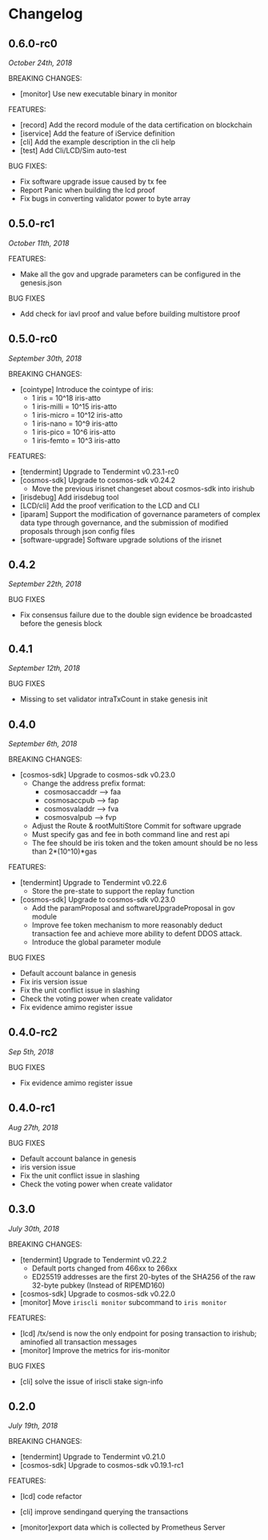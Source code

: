 # Changelog


## 0.6.0-rc0

*October 24th, 2018*

BREAKING CHANGES:

- [monitor] Use new executable binary in monitor

FEATURES:

- [record] Add the record module of the data certification on blockchain
- [iservice] Add the feature of iService definition
- [cli] Add the example description in the cli help
- [test] Add Cli/LCD/Sim auto-test

BUG FIXES:

- Fix software upgrade issue caused by tx fee
- Report Panic when building the lcd proof
- Fix bugs in converting validator power to byte array


## 0.5.0-rc1

*October 11th, 2018*

FEATURES:

- Make all the gov and upgrade parameters can be configured in the genesis.json

BUG FIXES

- Add check for iavl proof and value before building multistore proof


## 0.5.0-rc0

*September 30th, 2018*

BREAKING CHANGES:

- [cointype] Introduce the cointype of iris:
  - 1 iris = 10^18 iris-atto
  - 1 iris-milli = 10^15 iris-atto
  - 1 iris-micro = 10^12 iris-atto
  - 1 iris-nano = 10^9 iris-atto
  - 1 iris-pico = 10^6 iris-atto
  - 1 iris-femto = 10^3 iris-atto

FEATURES:

- [tendermint] Upgrade to Tendermint v0.23.1-rc0
- [cosmos-sdk] Upgrade to cosmos-sdk v0.24.2
    - Move the previous irisnet changeset about cosmos-sdk into irishub
- [irisdebug] Add irisdebug tool
- [LCD/cli] Add the proof verification to the LCD and CLI
- [iparam] Support the modification of governance parameters of complex data type through governance, and the submission of modified proposals through json config files
- [software-upgrade] Software upgrade solutions of the irisnet


## 0.4.2

*September 22th, 2018*

BUG FIXES

- Fix consensus failure due to the double sign evidence be broadcasted before the genesis block

## 0.4.1

*September 12th, 2018*

BUG FIXES

- Missing to set validator intraTxCount in stake genesis init


## 0.4.0

*September 6th, 2018*

BREAKING CHANGES:

- [cosmos-sdk] Upgrade to cosmos-sdk v0.23.0
    - Change the address prefix format:
      - cosmosaccaddr --> faa
      - cosmosaccpub --> fap
      - cosmosvaladdr --> fva
      - cosmosvalpub --> fvp
    - Adjust the Route & rootMultiStore Commit for software upgrade
    - Must specify gas and fee in both command line and rest api
    - The fee should be iris token and the token amount should be no less than 2*(10^10)*gas

FEATURES:

- [tendermint] Upgrade to Tendermint v0.22.6
    - Store the pre-state to support the replay function
- [cosmos-sdk] Upgrade to cosmos-sdk v0.23.0
    - Add the paramProposal and softwareUpgradeProposal in gov module
    - Improve fee token mechanism to more reasonably deduct transaction fee and achieve more ability to defent DDOS attack.
    - Introduce the global parameter module

BUG FIXES

- Default account balance in genesis
- Fix iris version issue
- Fix the unit conflict issue in slashing
- Check the voting power when create validator
- Fix evidence amimo register issue


## 0.4.0-rc2

*Sep 5th, 2018*

BUG FIXES

- Fix evidence amimo register issue


## 0.4.0-rc1

*Aug 27th, 2018*

BUG FIXES

- Default account balance in genesis
- iris version issue
- Fix the unit conflict issue in slashing
- Check the voting power when create validator


## 0.3.0

*July 30th, 2018*

BREAKING CHANGES:

- [tendermint] Upgrade to Tendermint v0.22.2
    - Default ports changed from 466xx to 266xx
    - ED25519 addresses are the first 20-bytes of the SHA256 of the raw 32-byte pubkey (Instead of RIPEMD160)
- [cosmos-sdk] Upgrade to cosmos-sdk v0.22.0
- [monitor] Move `iriscli monitor` subcommand to `iris monitor`

FEATURES:

- [lcd] /tx/send is now the only endpoint for posing transaction to irishub; aminofied all transaction messages 
- [monitor] Improve the metrics for iris-monitor 

BUG FIXES

- [cli] solve the issue of iriscli stake sign-info

##

## 0.2.0

*July 19th, 2018*

BREAKING CHANGES:

- [tendermint] Upgrade to Tendermint v0.21.0
- [cosmos-sdk] Upgrade to cosmos-sdk v0.19.1-rc1

FEATURES:

- [lcd] code refactor

- [cli] improve sendingand querying the  transactions 

- [monitor]export data which is collected by Prometheus Server

  ​

##  